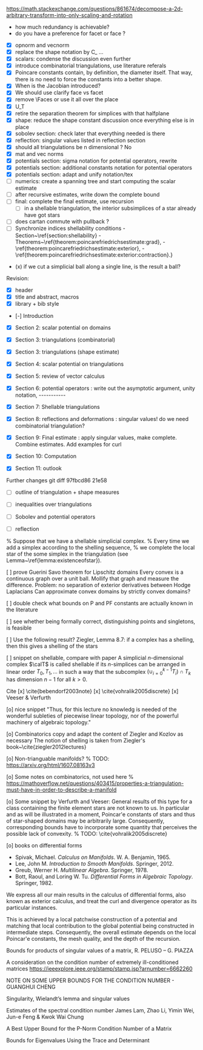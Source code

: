 https://math.stackexchange.com/questions/861674/decompose-a-2d-arbitrary-transform-into-only-scaling-and-rotation

- how much redundancy is achievable?
- do you have a preference for facet or face ? 

- [x] opnorm and vecnorm
- [x] replace the shape notation by C_ ...
- [x] scalars: condense the discussion even further
- [x] introduce combinatorial triangulations, use literature referals
- [x] Poincare constants contain, by definition, the diameter itself. 
      That way, there is no need to force the constants into a better shape.
- [x] When is the Jacobian introduced?
- [x] We should use clarify face vs facet
- [x] remove \Faces or use it all over the place 
- [x] U_T
- [x] retire the separation theorem for simplices with that halfplane 
- [x] shape: reduce the shape constant discussion once everything else is in place
- [x] sobolev section: check later that everything needed is there 
- [x] reflection: singular values listed in reflection section
- [x] should all triangulations be n dimensional ? No
- [x] mat and vec norms 
- [x] potentials section: sigma notation for potential operators, rewrite
- [x] potentials section: additional constants notation for potential operators
- [x] potentials section: adapt and unify notation/tex
- [ ] numerics: create a spanning tree and start computing the scalar estimate 
- [ ] after recursive estimates, write down the complete bound 
- [ ] final: complete the final estimate, use recursion 
    - [ ] in a shellable triangulation, the interior subsimplices of a star already have got stars 
- [ ] does cartan commute with pullback ? 
- [ ] Synchronize indices shellability conditions
      - Section~\ref{section:shellability}
      - Theorems~\ref{theorem:poincarefriedrichsestimate:grad},
      - \ref{theorem:poincarefriedrichsestimate:exterior}, 
      - \ref{theorem:poincarefriedrichsestimate:exterior:contraction}.}
- (x) if we cut a simplicial ball along a single line, is the result a ball?

Revision: 
- [X] header
- [X] title and abstract, macros 
- [X] library + bib style 
- [-] Introduction 
- [X] Section 2: scalar potential on domains
- [X] Section 3: triangulations (combinatorial)
- [X] Section 3: triangulations (shape estimate)
- [X] Section 4: scalar potential on triangulations     
- [X] Section 5: review of vector calculus
- [X] Section 6: potential operators 
      : write out the asymptotic argument, unity notation, 
      -----------
- [X] Section 7: Shellable triangulations 
- [X] Section 8: reflections and deformations 
      : singular values! do we need combinatorial triangulation?
- [x] Section 9: Final estimate
      : apply singular values, make complete. Combine estimates. Add examples for curl
- [x] Section 10: Computation
- [X] Section 11: outlook 


Further changes
git diff 97fbcd86 21e58
- [ ] outline of triangulation + shape measures 
- [ ] inequalities over triangulations
- [ ] Sobolev and potential operators 
- [ ] reflection


% Suppose that we have a shellable simplicial complex. 
% Every time we add a simplex according to the shelling sequence, 
% we complete the local star of the some simplex in the triangulation (see Lemma~\ref{lemma:existenceofstar}).


[ ] prove Guerini Savo theorem for Lipschitz domains
Every convex is a continuous graph over a unit ball. Mollify that graph and measure the difference.
Problem: no separation of exterior derivatives between Hodge Laplacians
Can approximate convex domains by strictly convex domains?

[ ] double check what bounds on P and PF constants are actually known in the literature 

[ ] see whether being formally correct, distinguishing points and singletons, is feasible  

[ ] Use the following result? Ziegler, Lemma 8.7: if a complex has a shelling, then this gives a shelling of the stars 

[ ] snippet on shellable, compare with paper 
A simplicial $n$-dimensional complex $\calT$ is called shellable if its $n$-simplices can be arranged in linear order $T_0, T_1, \dots$ in such a way that the subcomplex $( \cup_{i=0}^{k-1} T_i ) \cap T_k$ has dimension $n-1$ for all $k > 0$.



Cite
[x] \cite{bebendorf2003note}
[x] \cite{vohralik2005discrete}
[x] Veeser & Verfurth 


[o] nice snippet 
"Thus, for this lecture no knowledg is needed of the wonderful subleties of piecewise linear topology, nor of the powerful machinery of algebraic topology."

[o] Combinatorics
copy and adapt the content of Ziegler and Kozlov as necessary
The notion of shelling is taken from Ziegler's book~\cite{ziegler2012lectures}

[o] Non-trianguable manifolds?
% TODO: https://arxiv.org/html/1607.08163v3

[o] Some notes on combinatorics, not used here 
% https://mathoverflow.net/questions/403415/properties-a-triangulation-must-have-in-order-to-describe-a-manifold

[o] Some snippet by Verfurth and Veeser:
General results of this type for a class containing the finite element stars are not known to us. In particular and as will be illustrated in a moment, Poincar\'e constants of stars and thus of star-shaped domains may be arbitrarily large. Consequently, corresponding bounds have to incorporate some quantity that perceives the possible lack of convexity. % TODO: \cite{vohralik2005discrete}

[o] books on differential forms 
- Spivak, Michael. *Calculus on Manifolds*. W. A. Benjamin, 1965.
- Lee, John M. *Introduction to Smooth Manifolds*. Springer, 2012.
- Greub, Werner H. *Multilinear Algebra*. Springer, 1978.
- Bott, Raoul, and Loring W. Tu. *Differential Forms in Algebraic Topology*. Springer, 1982.


We express all our main results in the calculus of differential forms, also known as exterior calculus, 
and treat the curl and divergence operator as its particular instances. 


This is achieved by a local patchwise construction of a potential and matching that local contribution to the global potential being constructed in intermediate steps. 
Consequently, the overall estimate depends on the local Poincar\'e constants, the mesh quality, and the depth of the recursion. 

Bounds for products of singular values of a matrix,  R. PELUSO – G. PIAZZA

A consideration on the condition number of
extremely ill-conditioned matrices https://ieeexplore.ieee.org/stamp/stamp.jsp?arnumber=6662260

NOTE ON SOME UPPER BOUNDS FOR THE CONDITION NUMBER - GUANGHUI CHENG

Singularity, Wielandt’s lemma and singular values

Estimates of the spectral condition number 
James Lam, Zhao Li, Yimin Wei, Jun-e Feng & Kwok Wai Chung

A Best Upper Bound for the P-Norm Condition Number of a Matrix

Bounds for Eigenvalues Using the Trace and Determinant

